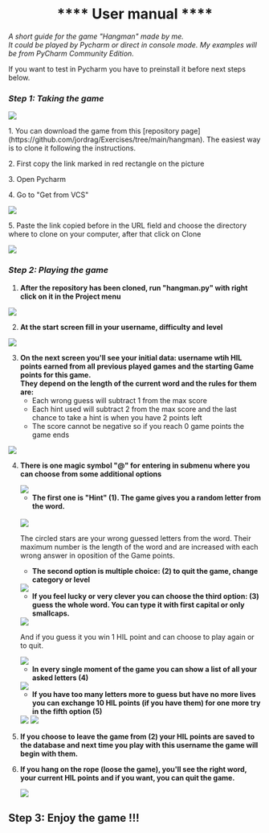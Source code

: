 # <center> **** User manual **** </center>

*A short guide for the game "Hangman" made by me.\
It could be played by Pycharm or direct in console mode.
My examples will be from PyCharm Community Edition.*

If you want to test in Pycharm you have to preinstall it before next steps below.

### *Step 1: Taking the game*

<img src="images/Manual_hangman_1.jpg">

<p> 1. You can download the game from this [repository page](https://github.com/jordrag/Exercises/tree/main/hangman).
The easiest way is to clone it following the instructions.
<p> 2. First copy the link marked in red rectangle on the picture
<p> 3. Open Pycharm
<p> 4. Go to "Get from VCS"

<p> <img src="images/Manual_hangman_2.jpg">

<p> 5. Paste the link copied before in the URL field and choose the directory where to clone on your computer, after that click on Clone

<p> <img src="images/Manual_hangman_3.jpg">

### *Step 2: Playing the game*

1. **After the repository has been cloned, run "hangman.py" with right click on it in the Project menu** 

<p></p>

<img src="images/Manual_hangman_4.1.jpg">

2. **At the start screen fill in your username, difficulty and level**

<p> <img src="images/Manual_hangman_5.jpg">

3. **On the next screen you'll see your initial data: username wtih HIL points earned from all previous played games and the starting Game points for this game. \
They depend on the length of the current word and the rules for them are:**
   * Each wrong guess will subtract 1 from the max score
   * Each hint used will subtract 2 from the max score and the last chance to take a hint is when you have 2 points left
   * The score cannot be negative so if you reach 0 game points the game ends

<p> <img src="images/Manual_hangman_6.jpg">

4. **There is one magic symbol **"@"** for entering in submenu where you can choose from some additional options**
    
   <img src="images/Manual_hangman_7.jpg">
   
    * **The first one is "Hint" (1). The game gives you a random letter from the word.**
    <br>
    <img src="images/Manual_hangman_8.jpg">
   
    The circled stars are your wrong guessed letters from the word. Their maximum number is the length of the word and are increased with each wrong answer in oposition of the Game points.
    * **The second option is multiple choice: (2) to quit the game, change category or level**
   
    <img src="images/Manual_hangman_9.jpg">
    
    * **If you feel lucky or very clever you can choose the third option: (3) guess the whole word. You can type it with first capital or only smallcaps.**

    <img src="images/Manual_hangman_12.jpg">

    And if you guess it you win 1 HIL point and can choose to play again or to quit.

    <img src="images/Manual_hangman_13.jpg">

    * **In every single moment of the game you can show a list of all your asked letters (4)**

    <img src="images/Manual_hangman_11.jpg">

    * **If you have too many letters more to guess but have no more lives you can exchange 10 HIL points (if you have them) for one more try in the fifth option (5)**
    
    <img src="images/Manual_hangman_14.jpg">
   
    <img src="images/Manual_hangman_15.jpg">
   
5. **If you choose to leave the game from (2) your HIL points are saved to the database and next time you play with this username the game will begin with them.**
6. **If you hang on the rope (loose the game), you'll see the right word, your current HIL points and if you want, you can quit the game.**

    <img src="images/Manual_hangman_16.jpg">
   
## Step 3: Enjoy the game !!!